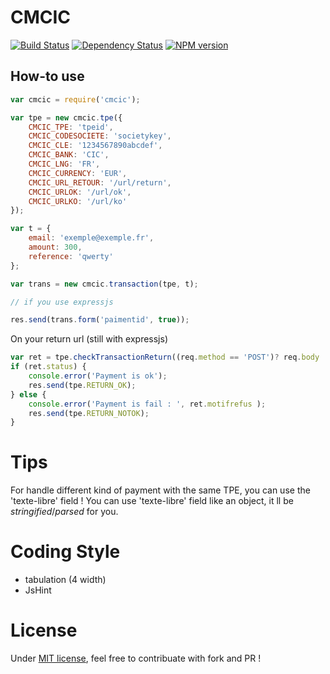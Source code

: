 # CMCIC

[![Build Status](https://travis-ci.org/PierrickP/cmcic.png?branch=master)](https://travis-ci.org/PierrickP/cmcic)
[![Dependency Status](https://david-dm.org/PierrickP/cmcic.png)](https://david-dm.org/PierrickP/cmcic)
[![NPM version](https://badge.fury.io/js/cmcic.png)](http://badge.fury.io/js/cmcic)

## How-to use

```JavaScript
var cmcic = require('cmcic');

var tpe = new cmcic.tpe({
	CMCIC_TPE: 'tpeid',
	CMCIC_CODESOCIETE: 'societykey',
	CMCIC_CLE: '1234567890abcdef',
	CMCIC_BANK: 'CIC',
	CMCIC_LNG: 'FR',
	CMCIC_CURRENCY: 'EUR',
	CMCIC_URL_RETOUR: '/url/return',
	CMCIC_URLOK: '/url/ok',
	CMCIC_URLKO: '/url/ko'
});

var t = {
	email: 'exemple@exemple.fr',
	amount: 300,
	reference: 'qwerty'
};

var trans = new cmcic.transaction(tpe, t);

// if you use expressjs

res.send(trans.form('paimentid', true));

```

On your return url (still with expressjs)

```JavaScript
var ret = tpe.checkTransactionReturn((req.method == 'POST')? req.body : req.query);
if (ret.status) {
	console.error('Payment is ok');
	res.send(tpe.RETURN_OK);
} else {
	console.error('Payment is fail : ', ret.motifrefus );
	res.send(tpe.RETURN_NOTOK);
}
```

# Tips

For handle different kind of payment with the same TPE, you can use the 'texte-libre' field !
You can use 'texte-libre' field like an object, it ll be *stringified*/*parsed* for you.

# Coding Style

* tabulation (4 width)
* JsHint

# License

Under [MIT license](LICENSE.md), feel free to contribuate with fork and PR !
